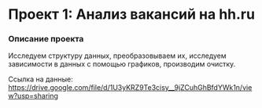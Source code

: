 # Проект 1: Анализ вакансий на hh.ru

### Описание проекта    
Исследуем структуру данных, преобразовываем их, исследуем зависимости в данных с помощью графиков, производим очистку.

Ссылка на данные: https://drive.google.com/file/d/1U3yKRZ9Te3cisy__9jZCuhGhBfdYWk1n/view?usp=sharing
